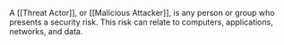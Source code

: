 A [[Threat Actor]], or [[Malicious Attacker]], is any person or group who presents a security risk. This risk can relate to computers, applications, networks, and data.